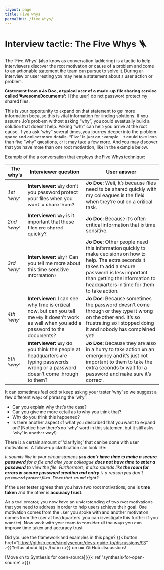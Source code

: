 ```yaml
---
layout: page
title: Five whys
permalink: /five-whys/
---
```


# Interview tactic: The Five Whys 🪜

The ‘Five Whys’ (also know as conversation laddering) is a tactic to help interviewers discover the root motivation or cause of a problem and come to an actionable statement the team can pursue to solve it. During an interview or user testing you may hear a statement about a user action or problem.

**Statement from a Jo Doe, a typical user of a made-up file sharing service called ‘AwesomeDocuments’:** I [the user] do not password protect my shared files.

This is your opportunity to expand on that statement to get more information because this is vital information for finding solutions. If you assume Jo’s problem without asking “why”, you could eventually build a solution that doesn’t help. Asking “why” can help you arrive at the root cause. If you ask “why” several times, you journey deeper into the problem space and collect more details. “Five” is just an example - it could take less than five “why” questions, or it may take a few more. And you may discover that you have more than one root motivation, like in the example below.

Example of the a conversation that employs the Five Whys technique:

| The why's | Interviewer question                            | User answer                   |
| ---------------| ------------------------------------------------| ------------------------------|
| *1st ‘why’*    | **Interviewer:** `Why` don’t you password protect your files when you want to share them?|                                                                                  **Jo Doe:** Well, it’s because files need to be shared quickly with my colleagues in the field when they’re out on a critical task.|
| *2nd ‘why’*    | **Interviewer:** `Why` is it important that these files are shared quickly?| **Jo Doe:** Because it’s often critical information that is time sensitive.|
| *3rd ‘why’*    | **Interviewer:** `Why?` Can you tell me more about this time sensitive information? | **Jo Doe:** Other people need this information quickly to make decisions on how to help. The extra seconds it takes to add a secure password is less important than getting the information to headquarters in time for them to take action.|
| *4th ‘why’*    | **Interviewer:** I can see why time is critical now, but can you tell me `why` it doesn’t work as well when you add a password to the documents?| **Jo Doe:** Because sometimes the password doesn’t come through or they type it wrong on the other end. It’s so frustrating so I stopped doing it and nobody has complained yet!| 
| *5th ‘why’*    | **Interviewer:** `Why` do you think the people at headquarters are typing passwords wrong or a password doesn’t come through to them? | **Jo Doe:** Because they are also in a hurry to take action on an emergency and it’s just not important to them to take the extra seconds to wait for a password and make sure it’s correct. |


It can sometimes feel odd to keep asking your tester ‘why’ so we suggest a few different ways of phrasing the ‘why’:

- Can you explain why that’s the case?
- Can you give me more detail as to why you think that?
- Why do you think this happened?
- Is there another aspect of what you described that you want to expand on? (Notice how there’s no ‘why’ word in this statement but it still asks ‘why’ in another way!)

There is a certain amount of ‘clarifying’ that can be done with user motivations. A follow-up clarification can look like:

*It sounds like in your circumstances **you don’t have** **time to make a secure password** for a file and also your colleague **does not have time to enter a password** to view the file. Furthermore, it also sounds like **the room for errors in secure password creation and entry** is a reason you don’t password protect files. Does that sound right?*

If the user tester agrees then you have two root motivations, one is **time taken** and the other is **accuracy trust**.

As a tool creator, you now have an understanding of two root motivations that you need to address in order to help users achieve their goal. One motivation comes from the user you spoke with and another motivation comes from the user at headquarters (you can investigate this further if you want to). Now work with your team to consider all the ways you can improve time taken and accuracy trust.

Did you use the framework and examples in this page? {{< button href="https://github.com/simplysecure/devs-guide-to/discussions/93" >}}Tell us about it{{< /button >}} on our GitHub discussions!

[Move on to Synthesis for open-source]({{< ref "synthesis-for-open-source" >}})
